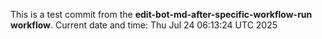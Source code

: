 This is a test commit from the **edit-bot-md-after-specific-workflow-run workflow**.
Current date and time: Thu Jul 24 06:13:24 UTC 2025
